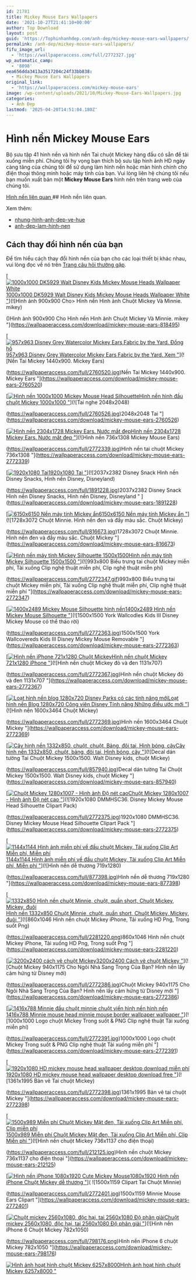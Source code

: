 ```yaml
---
id: 21781
title: Mickey Mouse Ears Wallpapers
date: '2021-10-27T21:41:10+00:00'
author: Top Download
layout: post
guid: 'https://Tophinhanhdep.com/anh-dep/mickey-mouse-ears-wallpapers/'
permalink: /anh-dep/mickey-mouse-ears-wallpapers/
fifu_image_url:
  - 'https://wallpaperaccess.com/full/2772327.jpg'
wp_automatic_camp:
  - '8098'
eea656dda3413a3517204c24f33bb838:
  - Mickey Mouse Ears Wallpapers
original_link:
  - 'https://wallpaperaccess.com/mickey-mouse-ears'
image: /wp-content/uploads/2021/10/Mickey-Mouse-Ears-Wallpapers.jpg
categories:
  - Ảnh Đẹp
lastmod: '2025-04-20T14:51:04.180Z'
---
```

# Hình nền Mickey Mouse Ears

Bộ sưu tập 41 hình nền và hình nền Tai chuột Mickey hàng đầu có sẵn để tải xuống miễn phí. Chúng tôi hy vọng bạn thích bộ sưu tập hình ảnh HD ngày càng tăng của chúng tôi để sử dụng làm hình nền hoặc màn hình chính cho điện thoại thông minh hoặc máy tính của bạn. Vui lòng liên hệ chúng tôi nếu bạn muốn xuất bản một **Mickey Mouse Ears** hình nền trên trang web của chúng tôi.

[Hình nền liên quan ](#related) ## Hình nền liên quan.

   
 Xem thêm:

   
- [nhung-hinh-anh-dep-ve-hue](https://tophinhanhdep.com/hinh-nen-dep/nhung-hinh-anh-dep-ve-hue/)
- [anh-dep-lam-hinh-nen](https://tophinhanhdep.com/hinh-nen-dep/anh-dep-lam-hinh-nen/)

## Cách thay đổi hình nền của bạn

Để tìm hiểu cách thay đổi hình nền của bạn cho các loại thiết bị khác nhau, vui lòng đọc về nó trên [Trang câu hỏi thường gặp](https://tophinhanhdep.com/faq/).

  
[[![1000x1000 DK5929 Walt Disney Kids Mickey Mouse Heads Wallpaper White](https://wallpaperaccess.com/full/2772327.jpg)1000x1000 DK5929 Walt Disney Kids Mickey Mouse Heads Wallpaper White "](https://wallpaperaccess.com/download/mickey-mouse-ears-2772327)](![Hình ảnh 900x900 Cho> Hình nền Hình ảnh Chuột Mickey Và Minnie.  mikey)

()Hình ảnh 900x900 Cho Hình nền Hình ảnh Chuột Mickey Và Minnie. mikey "](https://wallpaperaccess.com/download/mickey-mouse-ears-818495)

[[![957x963 Disney Grey Watercolor Mickey Ears Fabric by the Yard.  Đồng hồ](https://wallpaperaccess.com/full/2760518.jpg)957x963 Disney Grey Watercolor Mickey Ears Fabric by the Yard. Xem "](https://wallpaperaccess.com/download/mickey-mouse-ears-2760518)](![Nền Tai Mickey 1440x900.  Mickey Ears)

(https://wallpaperaccess.com/full/2760520.jpg)Nền Tai Mickey 1440x900. Mickey Ears "](https://wallpaperaccess.com/download/mickey-mouse-ears-2760520)

[[![Hình nền 1000x1000 Mickey Mouse Head Silhouette](https://wallpaperaccess.com/full/2772332.jpg)Hình nền hình đầu chuột Mickey 1000x1000 "](https://wallpaperaccess.com/download/mickey-mouse-ears-2772332)](![Tai nghe 2048x2048)

(https://wallpaperaccess.com/full/2760526.jpg)2048x2048 Tai "](https://wallpaperaccess.com/download/mickey-mouse-ears-2760526)

[[![Hình nền 2304x1728 Mickey Ears.  Nước mắt đẹp](https://wallpaperaccess.com/full/2760540.jpg)Hình nền 2304x1728 Mickey Ears. Nước mắt đẹp "](https://wallpaperaccess.com/download/mickey-mouse-ears-2760540)](![Hình nền 736x1308 Mickey Mouse Ears)

(https://wallpaperaccess.com/full/2772339.jpg)Hình nền tai chuột Mickey 736x1308 "](https://wallpaperaccess.com/download/mickey-mouse-ears-2772339)

[[![1920x1080 Tai](https://wallpaperaccess.com/full/1350630.jpg)1920x1080 Tai "](https://wallpaperaccess.com/download/mickey-mouse-ears-1350630)](![2037x2382 Disney Snack Hình nền Disney Snacks, Hình nền Disney, Disneyland)

(https://wallpaperaccess.com/full/1891228.jpg)2037x2382 Disney Snack Hình nền Disney Snacks, Hình nền Disney, Disneyland " ](https://wallpaperaccess.com/download/mickey-mouse-ears-1891228)

[[![6150x6150 Nền máy tính Mickey ẩn](https://wallpaperaccess.com/full/2760546.jpg)6150x6150 Nền máy tính Mickey ẩn "](https://wallpaperaccess.com/download/mickey-mouse-ears-2760546)](![1728x3072 Chuột Minnie.  Hình nền đen và đầy màu sắc.  Chuột Mickey)

(https://wallpaperaccess.com/full/816673.jpg)1728x3072 Chuột Minnie. Hình nền đen và đầy màu sắc. Chuột Mickey "](https://wallpaperaccess.com/download/mickey-mouse-ears-816673)

[[![Hình nền máy tính Mickey Silhouette 1500x1500](https://wallpaperaccess.com/full/2760553.jpg)Hình nền máy tính Mickey Silhouette 1500x1500 "](https://wallpaperaccess.com/download/mickey-mouse-ears-2760553)](![993x800 Biểu trưng tai chuột Mickey miễn phí, Tải xuống Clip nghệ thuật miễn phí, Clip nghệ thuật miễn phí)

(https://wallpaperaccess.com/full/2772347.gif)993x800 Biểu trưng tai chuột Mickey miễn phí, Tải xuống Clip nghệ thuật miễn phí, Clip nghệ thuật miễn phí "](https://wallpaperaccess.com/download/mickey-mouse-ears-2772347)

[[![1400x2489 Mickey Mouse Silhouette hình nền](https://wallpaperaccess.com/full/2760536.png)1400x2489 Hình nền Mickey Mouse Silhouette "](https://wallpaperaccess.com/download/mickey-mouse-ears-2760536)](![1500x1500 York Wallcodles Kids III Disney Mickey Mouse có thể tháo rời)

(https://wallpaperaccess.com/full/2772363.jpg)1500x1500 York Wallcovereds Kids III Disney Mickey Mouse Removable "](https://wallpaperaccess.com/download/mickey-mouse-ears-2772363)

[[![Hình nền iPhone 721x1280 Chuột Mickey](https://wallpaperaccess.com/full/883024.png)Hình nền chuột Mickey 721x1280 iPhone "](https://wallpaperaccess.com/download/mickey-mouse-ears-883024)](![Hình nền chuột Mickey đỏ và đen 1131x707)

(https://wallpaperaccess.com/full/2772367.jpg)Hình nền chuột Mickey đỏ và đen 1131x707 "](https://wallpaperaccess.com/download/mickey-mouse-ears-2772367)

[[![Loạt hình nền blog 1280x720 Disney Parks có các tính năng mới](https://wallpaperaccess.com/full/2772368.jpg)Loạt hình nền Blog 1280x720 Công viên Disney Tính năng Những điều ước mới "](https://wallpaperaccess.com/download/mickey-mouse-ears-2772368)](![Hình nền 1600x3464 Chuột Mickey)

(https://wallpaperaccess.com/full/2772369.jpg)Hình nền 1600x3464 Chuột Mickey "](https://wallpaperaccess.com/download/mickey-mouse-ears-2772369)

[[![Cây hình nền 1332x850, chuột, chuột, Bảng, đôi tai, Hình bóng, cây](https://wallpaperaccess.com/full/2760593.jpg)Cây hình nền 1332x850, chuột, bảng, đôi tai, Hình bóng, cây "](https://wallpaperaccess.com/download/mickey-mouse-ears-2760593)](![Decal dán tường Tai Chuột Mickey 1500x1500.  Walt Disney kids, chuột Mickey)

(https://wallpaperaccess.com/full/857940.jpg)Decal dán tường Tai Chuột Mickey 1500x1500. Walt Disney kids, chuột Mickey "](https://wallpaperaccess.com/download/mickey-mouse-ears-857940)

[[![Chuột Mickey 1280x1007 - Hình ảnh Độ nét cao](https://wallpaperaccess.com/full/2772372.jpg)Chuột Mickey 1280x1007 - Hình ảnh Độ nét cao "](https://wallpaperaccess.com/download/mickey-mouse-ears-2772372)](![1920x1080 DMMHSC36.  Disney Mickey Mouse Head Silhouette Clipart Pack)

(https://wallpaperaccess.com/full/2772375.jpg)1920x1080 DMMHSC36. Disney Mickey Mouse Head Silhouette Clipart Pack "](https://wallpaperaccess.com/download/mickey-mouse-ears-2772375)

[[![1144x1144 Hình ảnh miễn phí về đầu chuột Mickey, Tải xuống Clip Art Miễn phí, Miễn phí](https://wallpaperaccess.com/full/877428.jpg)1144x1144 Hình ảnh miễn phí về đầu chuột Mickey, Tải xuống Clip Art Miễn phí, Miễn phí "](https://wallpaperaccess.com/download/mickey-mouse-ears-877428)](![Hình nền dễ thương 719x1280)

(https://wallpaperaccess.com/full/877398.jpg)Hình nền dễ thương 719x1280 "](https://wallpaperaccess.com/download/mickey-mouse-ears-877398)

[[![1332x850 Hình nền chuột Minnie, chuột, quần short, Chuột Mickey, Mickey, đuôi](https://wallpaperaccess.com/full/1350638.jpg)Hình nền 1332x850 Chuột Minnie, chuột, quần short, Chuột Mickey, Mickey, đuôi "](https://wallpaperaccess.com/download/mickey-mouse-ears-1350638)](![860x1046 Hình nền chuột Mickey iPhone, Tải xuống HD Png, Trong suốt Png)

(https://wallpaperaccess.com/full/2281220.png)860x1046 Hình nền chuột Mickey iPhone, Tải xuống HD Png, Trong suốt Png "](https://wallpaperaccess.com/download/mickey-mouse-ears-2281220)

[[![3200x2400 cách vẽ chuột Mickey](https://wallpaperaccess.com/full/2772385.jpg)3200x2400 Cách vẽ chuột Mickey "](https://wallpaperaccess.com/download/mickey-mouse-ears-2772385)](![Chuột Mickey 940x1175 Cho Ngôi Nhà Sang Trọng Của Bạn?  Hình nền lấy cảm hứng từ Disney mới)

(https://wallpaperaccess.com/full/2772386.jpg)Chuột Mickey 940x1175 Cho Ngôi Nhà Sang Trọng Của Bạn? Hình nền lấy cảm hứng từ Disney mới "](https://wallpaperaccess.com/download/mickey-mouse-ears-2772386)

[[![1416x788 Minnie đầu chuột minnie chuột viền hình nền hình nền](https://wallpaperaccess.com/full/2772390.jpg)1416x788 Minnie mouse head minnie mouse border wallpaper wallpaper "](https://wallpaperaccess.com/download/mickey-mouse-ears-2772390)](![1000x1000 Logo chuột Mickey Trong suốt & PNG Clip nghệ thuật Tải xuống miễn phí)

(https://wallpaperaccess.com/full/2772391.jpg)1000x1000 Logo chuột Mickey Trong suốt &amp; PNG Clip nghệ thuật Tải xuống miễn phí "](https://wallpaperaccess.com/download/mickey-mouse-ears-2772391)

[[![1920x1080 HD mickey mouse head wallpaper desktop download miễn phí](https://wallpaperaccess.com/full/2772396.jpg)1920x1080 HD mickey mouse head wallpaper desktop download free "](https://wallpaperaccess.com/download/mickey-mouse-ears-2772396)](![1361x1995 Bản vẽ Tai chuột Mickey)

(https://wallpaperaccess.com/full/2772398.jpg)1361x1995 Bản vẽ tai chuột Mickey "](https://wallpaperaccess.com/download/mickey-mouse-ears-2772398)

[[![1500x989 Miễn phí Chuột Mickey Mặt đen, Tải xuống Clip Art Miễn phí, Clip miễn phí](https://wallpaperaccess.com/full/857972.jpg)1500x989 Miễn phí Chuột Mickey Mặt đen, Tải xuống Clip Art Miễn phí, Clip Miễn phí "](https://wallpaperaccess.com/download/mickey-mouse-ears-857972)](![Hình nền chuột Mickey 736x1137 cho điện thoại)

(https://wallpaperaccess.com/full/212125.jpg)Hình nền chuột Mickey 736x1137 cho điện thoại "](https://wallpaperaccess.com/download/mickey-mouse-ears-212125)

[[![Hình nền iPhone 1080x1920 Cute Mickey Mouse](https://wallpaperaccess.com/full/212047.jpg)1080x1920 Hình nền iPhone Chuột Mickey dễ thương "](https://wallpaperaccess.com/download/mickey-mouse-ears-212047)]( ![1500x1159 Clipart Tai Chuột Minnie)

(https://wallpaperaccess.com/full/2772401.jpg)1500x1159 Minnie Mouse Ears Clipart "](https://wallpaperaccess.com/download/mickey-mouse-ears-2772401)

[[![Chuột mickey 2560x1080, độc hại, tai 2560x1080 Độ phân giải](https://wallpaperaccess.com/full/2772410.jpg)Chuột mickey 2560x1080, độc hại, tai 2560x1080 Độ phân giải "](https://wallpaperaccess.com/download/mickey-mouse-ears-2772410)](![Hình nền iPhone 6 Chuột Mickey 782x1050)

(https://wallpaperaccess.com/full/798176.png)Hình nền iPhone 6 chuột Mickey 782x1050 "](https://wallpaperaccess.com/download/mickey-mouse-ears-798176)

[![Hình ảnh hoạt hình chuột Mickey 6257x8000](https://wallpaperaccess.com/full/2772420.png)Hình ảnh hoạt hình chuột Mickey 6257x8000 "](https://wallpaperaccess.com/download/mickey-mouse-ears-2772420)
